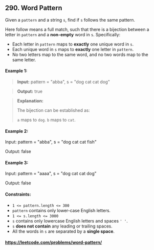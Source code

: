 ## 290. Word Pattern

Given a `pattern` and a string `s`, find if `s` follows the same pattern.

Here follow means a full match, such that there is a bijection between a letter in `pattern` and a __non-empty__ word in `s`.
Specifically:

- Each letter in `pattern` maps to __exactly__ one unique word in `s`.
- Each unique word in `s` maps to __exactly__ one letter in `pattern`.
- No two letters map to the same word, and no two words map to the same letter.

#### Example 1:

>__Input:__ pattern = "abba", s = "dog cat cat dog"

>__Output:__ true

>__Explanation:__
>
>The bijection can be established as:
>
>`a` maps to `dog`.
>`b` maps to `cat`.
#### Example 2:

Input: pattern = "abba", s = "dog cat cat fish"

Output: false

#### Example 3:

Input: pattern = "aaaa", s = "dog cat cat dog"

Output: false

#### Constraints:

- `1 <= pattern.length <= 300`
- `pattern` contains only lower-case English letters.
- `1 <= s.length <= 3000`
- `s` contains only lowercase English letters and spaces `' '`.
- `s` __does not contain__ any leading or trailing spaces.
- All the words in `s` are separated by a __single space__.

#### https://leetcode.com/problems/word-pattern/